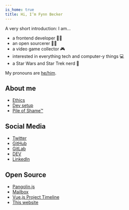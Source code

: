```yaml
---
is_home: true
title: Hi, I’m Fynn Becker
---
```



A very short introduction: I am…

* a frontend developer 👨‍💻
* an open sourcerer 🧙‍♂️
* a video game collector 🎮
* interested in everything tech and computer-y things 💻
* a Star Wars and Star Trek nerd 🖖

My pronouns are [he/him](https://pronoun.is/he).

## About me

* [Ethics](ethics)
* [Dev setup](uses)
* [Pile of Shame™](games)

## Social Media

* [Twitter](https://twitter.com/mvsde)
* [GitHub](https://github.com/mvsde)
* [GitLab](https://gitlab.com/mvsde)
* [DEV](https://dev.to/mvsde)
* [LinkedIn](https://linkedin.com/in/fynn)

## Open Source

* [Pangolin.js](https://pangolinjs.org)
* [Mailbox](https://github.com/mvsde/mailbox)
* [Vue.js Project Timeline](https://github.com/mvsde/vue-project-timeline)
* [This website](https://github.com/mvsde/website)
